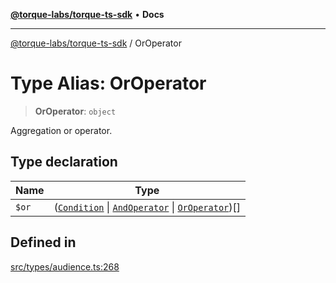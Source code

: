 [**@torque-labs/torque-ts-sdk**](../README.md) • **Docs**

***

[@torque-labs/torque-ts-sdk](../globals.md) / OrOperator

# Type Alias: OrOperator

> **OrOperator**: `object`

Aggregation or operator.

## Type declaration

| Name | Type |
| ------ | ------ |
| `$or` | ([`Condition`](Condition.md) \| [`AndOperator`](AndOperator.md) \| [`OrOperator`](OrOperator.md))[] |

## Defined in

[src/types/audience.ts:268](https://github.com/torque-labs/torque-ts-sdk/blob/e34efdf278512e8a58bacdba966e9cd90b1db20a/src/types/audience.ts#L268)
